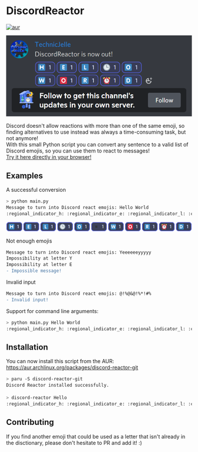 # DiscordReactor
[![aur](https://img.shields.io/badge/aur-%231793D1.svg?style=flat&logo=arch-linux&logoColor=white)](https://aur.archlinux.org/packages/discord-reactor-git)

![Promo image](.github/images/promo.png "Promo image")

Discord doesn't allow reactions with more than one of the same emoji, so finding alternatives to use instead was always a time-consuming task, but not anymore!\
With this small Python script you can convert any sentence to a valid list of Discord emojis, so you can use them to react to messages!\
[Try it here directly in your browser!](https://www.online-python.com/iu8ezx40hV)

## Examples
A successful conversion
```bash
> python main.py
Message to turn into Discord react emojis: Hello World
:regional_indicator_h: :regional_indicator_e: :regional_indicator_l: :clock3: :regional_indicator_o: :black_small_square: :regional_indicator_w: :o2: :regional_indicator_r: :alarm_clock: :regional_indicator_d:
```
![Hello World](.github/images/ex_helloworld.png "Hello World")

Not enough emojis
```diff
Message to turn into Discord react emojis: Yeeeeeeyyyyy
Impossibility at letter Y
Impossibility at letter E
- Impossible message!
```

Invalid input
```diff
Message to turn into Discord react emojis: @!%@&@!%*!#%
- Invalid input!
```

Support for command line arguments:
```bash
> python main.py Hello World
:regional_indicator_h: :regional_indicator_e: :regional_indicator_l: :clock3: :regional_indicator_o: :black_small_square: :regional_indicator_w: :o2: :regional_indicator_r: :alarm_clock: :regional_indicator_d:
```

## Installation
You can now install this script from the AUR: https://aur.archlinux.org/packages/discord-reactor-git
```bash
> paru -S discord-reactor-git
Discord Reactor installed successfully.

> discord-reactor Hello
:regional_indicator_h: :regional_indicator_e: :regional_indicator_l: :clock3: :regional_indicator_o:
```

## Contributing
If you find another emoji that could be used as a letter that isn't already in the disctionary, please don't hesitate to PR and add it! :)

